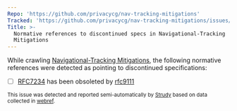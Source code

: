 ```yaml
---
Repo: 'https://github.com/privacycg/nav-tracking-mitigations'
Tracked: 'https://github.com/privacycg/nav-tracking-mitigations/issues/67'
Title: >-
  Normative references to discontinued specs in Navigational-Tracking
  Mitigations
---
```


While crawling [Navigational-Tracking Mitigations](https://privacycg.github.io/nav-tracking-mitigations/), the following normative references were detected as pointing to discontinued specifications:
* [ ] [RFC7234](https://httpwg.org/specs/rfc7234.html) has been obsoleted by [rfc9111](https://httpwg.org/specs/rfc9111.html)

<sub>This issue was detected and reported semi-automatically by [Strudy](https://github.com/w3c/strudy/) based on data collected in [webref](https://github.com/w3c/webref/).</sub>
